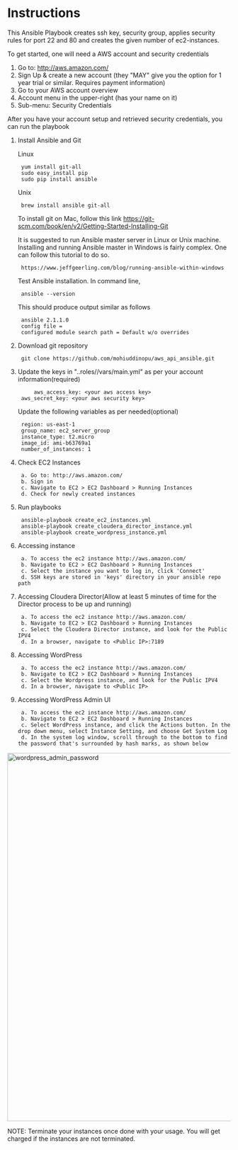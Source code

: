 # Instructions

This Ansible Playbook creates ssh key, security group, applies security rules for port 22 and 80 and creates the given number of ec2-instances. 

To get started, one will need a AWS account and security credentials 


1. Go to: http://aws.amazon.com/
2. Sign Up & create a new account (they "MAY" give you the option for 1 year trial or similar. Requires payment information)
3. Go to your AWS account overview
4. Account menu in the upper-right (has your name on it)
5. Sub-menu: Security Credentials



After you have your account setup and retrieved security credentials, you can run the playbook 

1. Install Ansible and Git

	Linux 

		yum install git-all
		sudo easy_install pip
		sudo pip install ansible

	Unix

		brew install ansible git-all
		
	To install git on Mac, follow this link
		https://git-scm.com/book/en/v2/Getting-Started-Installing-Git
		


	It is suggested to run Ansible master server in Linux or Unix machine. Installing and running Ansible master in Windows is fairly complex. One can follow this tutorial to do so. 

		https://www.jeffgeerling.com/blog/running-ansible-within-windows


	Test Ansible installation. In command line, 

  		ansible --version 
  
	This should produce output similar as follows  


		ansible 2.1.1.0
		config file =
		configured module search path = Default w/o overrides
  

3. Download git repository 

		git clone https://github.com/mohiuddinopu/aws_api_ansible.git

2. Update the keys in "..roles/<playbook>/vars/main.yml" as per your account information(required)

       		aws_access_key: <your aws access key> 
		aws_secret_key: <your aws security key> 

	Update the following variables as per needed(optional) 
		
		region: us-east-1
		group_name: ec2_server_group
		instance_type: t2.micro 
		image_id: ami-b63769a1
    	number_of_instances: 1
		



4. Check EC2 Instances 

		a. Go to: http://aws.amazon.com/
		b. Sign in
		c. Navigate to EC2 > EC2 Dashboard > Running Instances 
		d. Check for newly created instances 

5. Run playbooks
		
		ansible-playbook create_ec2_instances.yml
	  	ansible-playbook create_cloudera_director_instance.yml
  		ansible-playbook create_wordpress_instance.yml
  
6. Accessing instance

		a. To access the ec2 instance http://aws.amazon.com/
		b. Navigate to EC2 > EC2 Dashboard > Running Instances 
		c. Select the instance you want to log in, click 'Connect'
		d. SSH keys are stored in 'keys' directory in your ansible repo path

7. Accessing Cloudera Director(Allow at least 5 minutes of time for the Director process to be up and running)

		a. To access the ec2 instance http://aws.amazon.com/
		b. Navigate to EC2 > EC2 Dashboard > Running Instances 
		c. Select the Cloudera Director instance, and look for the Public IPV4
		d. In a browser, navigate to <Public IP>:7189

8. Accessing WordPress

		a. To access the ec2 instance http://aws.amazon.com/
		b. Navigate to EC2 > EC2 Dashboard > Running Instances 
		c. Select the Wordpress instance, and look for the Public IPV4
		d. In a browser, navigate to <Public IP>
		
9. Accessing WordPress Admin UI

		a. To access the ec2 instance http://aws.amazon.com/
		b. Navigate to EC2 > EC2 Dashboard > Running Instances
		c. Select WordPress instance, and click the Actions button. In the drop down menu, select Instance Setting, and choose Get System Log
		d. In the system log window, scroll through to the bottom to find the password that's surrounded by hash marks, as shown below
		
<img width="832" alt="wordpress_admin_password" src="https://cloud.githubusercontent.com/assets/14286463/24945912/18c8b096-1f2f-11e7-851e-b11fed5ff1cd.png">


NOTE: Terminate your instances once done with your usage. You will get charged if the instances are not terminated. 
